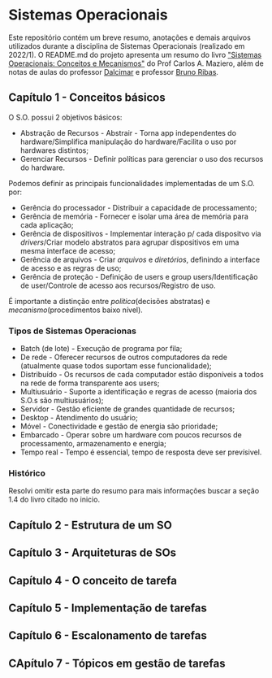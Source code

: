 # Sistemas Operacionais

Este repositório contém um breve resumo, anotações e demais arquivos utilizados durante a disciplina de Sistemas Operacionais (realizado em 2022/1). O README.md do projeto apresenta um resumo do livro ["Sistemas Operacionais: Conceitos e Mecanismos"](http://wiki.inf.ufpr.br/maziero/doku.php?id=socm:start) do Prof Carlos A. Maziero, além de notas de aulas do professor [Dalcimar](dalcimar.com) e professor [Bruno Ribas](https://www.brunoribas.com.br/index.html).

## Capítulo 1 - Conceitos básicos

O S.O. possui 2 objetivos básicos:

* Abstração de Recursos - Abstrair - Torna app independentes do hardware/Simplifica manipulação do hardware/Facilita o uso por hardwares distintos;
* Gerenciar Recursos - Definir políticas para gerenciar o uso dos recursos do hardware.

Podemos definir as principais funcionalidades implementadas de um S.O. por:

* Gerência do processador - Distribuir a capacidade de processamento;
* Gerência de memória - Fornecer e isolar uma área de memória para cada aplicação;
* Gerência de dispositivos - Implementar interação p/ cada dispositvo via *drivers*/Criar modelo abstratos para agrupar dispositivos em uma mesma interface de acesso;
* Gerência de arquivos - Criar *arquivos* e *diretórios*, definindo a interface de acesso e as regras de uso;
* Gerência de proteção - Definição de users e group users/Identificação de user/Controle de acesso aos recursos/Registro de uso.

É importante a distinção entre *política*(decisões abstratas) e *mecanismo*(procedimentos baixo nível).

### Tipos de Sistemas Operacionas

* Batch (de lote) - Execução de programa por fila;
* De rede - Oferecer recursos de outros computadores da rede (atualmente quase todos suportam esse funcionalidade);
* Distribuído - Os recursos de cada computador estão disponíveis a todos na rede de forma transparente aos users;
* Multiusuário - Suporte a identificação e regras de acesso (maioria dos S.O.s são multiusuários);
* Servidor - Gestão eficiente de grandes quantidade de recursos;
* Desktop - Atendimento do usuário;
* Móvel - Conectividade e gestão de energia são prioridade;
* Embarcado - Operar sobre um hardware com poucos recursos de processamento, armazenamento e energia;
* Tempo real - Tempo é essencial, tempo de resposta deve ser prevísivel.

### Histórico

Resolvi omitir esta parte do resumo para mais informações buscar a seção 1.4 do livro citado no inicio.

## Capítulo 2 - Estrutura de um SO

## Capítulo 3 - Arquiteturas de SOs

## Capítulo 4 - O conceito de tarefa

## Capítulo 5 - Implementação de tarefas

## Capítulo 6 - Escalonamento de tarefas

## CApítulo 7 - Tópicos em gestão de tarefas
